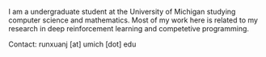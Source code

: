 I am a undergraduate student at the University of Michigan studying computer science and mathematics. Most of my work here is related to my research in deep reinforcement learning and competetive programming.

Contact: runxuanj [at] umich [dot] edu
